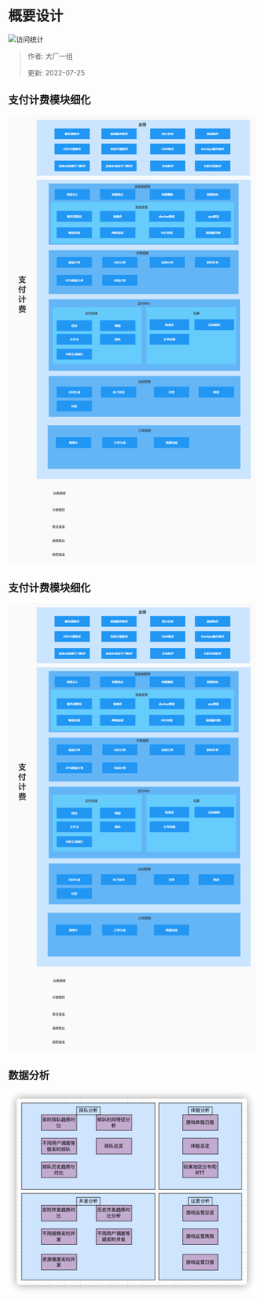 # 概要设计

![访问统计](https://visitor-badge.glitch.me/badge?page_id=senlypan.cloudgaming.03-outline-design&left_color=blue&right_color=red)

> 作者: 大厂一组
>
> 更新: 2022-07-25
## 支付计费模块细化

![](../_media/image/03-outline-design/pay-charge-detail-001.jpg)

## 支付计费模块细化

![](../_media/image/03-outline-design/pay-charge-detail-001.jpg)

## 数据分析

![data_analysis](../_media/image/03-outline-design/data_analysis.png)




